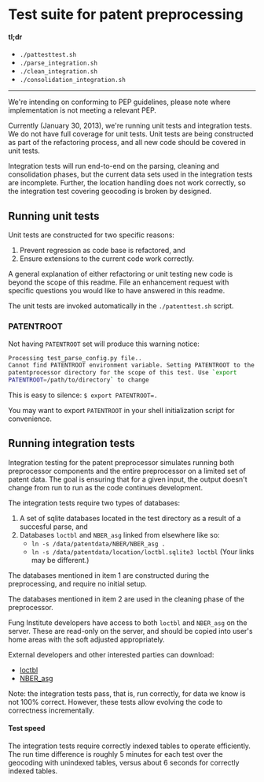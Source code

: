 # Test suite for patent preprocessing

#### tl;dr

* `./pattesttest.sh`
* `./parse_integration.sh`
* `./clean_integration.sh`
* `./consolidation_integration.sh`

----


We're intending on conforming to PEP guidelines,
please note where implementation is not meeting
a relevant PEP.

Currently (January 30, 2013), we're running unit tests and integration
tests. We do not have full coverage for unit tests. Unit tests are being
constructed as part of the refactoring process, and all new code should
be covered in unit tests.

Integration tests will run end-to-end on the parsing, cleaning and consolidation
phases, but the current data sets used in the integration tests are
incomplete. Further, the location handling does not work correctly, so
the integration test covering geocoding is broken by designed.

## Running unit tests

Unit tests are constructed for two specific reasons:

1. Prevent regression as code base is refactored, and
2. Ensure extensions to the current code work correctly.

A general explanation of either refactoring or unit testing new code is
beyond the scope of this readme. File an enhancement request with
specific questions you would like to have answered in this readme.

The unit tests are invoked automatically in the `./patenttest.sh`
script.


### PATENTROOT

Not having `PATENTROOT` set will produce this warning notice:

```sh
Processing test_parse_config.py file..
Cannot find PATENTROOT environment variable. Setting PATENTROOT to the
patentprocessor directory for the scope of this test. Use `export
PATENTROOT=/path/to/directory` to change
```

This is easy to silence: `$ export PATENTROOT=.`

You may want to export `PATENTROOT` in your shell initialization script
for convenience.


## Running integration tests

Integration testing for the patent preprocessor simulates running both
preprocessor components and the entire preprocessor on a limited set of
patent data. The goal is ensuring that for a given input, the output
doesn't change from run to run as the code continues development.

The integration tests require two types of databases:

1. A set of sqlite databases located in the test directory as a result
   of a succesful parse, and
2. Databases `loctbl` and `NBER_asg` linked from elsewhere like so:
    * `ln -s /data/patentdata/NBER/NBER_asg .`
    * `ln -s /data/patentdata/location/loctbl.sqlite3 loctbl`
   (Your links may be different.)

The databases mentioned in item 1 are constructed during the
preprocessing, and require no initial setup.

The databases mentioned in item 2 are used in the cleaning phase of the
preprocessor. 

Fung Institute developers have access to both `loctbl` and `NBER_asg` on
the server. These are read-only on the server, and should be copied into
user's home areas with the soft adjusted appropriately.

External developers and other interested parties can download:

* [loctbl](https://s3-us-west-1.amazonaws.com/fidownloads/loctbl.sqlite3)
* [NBER_asg](https://s3-us-west-1.amazonaws.com/fidownloads/NBER_asg)

Note: the integration tests pass, that is, run correctly, for data we
know is not 100% correct. However, these tests allow evolving the code
to correctness incrementally.



#### Test speed

The integration tests require correctly indexed tables to operate
efficiently. The run time difference is roughly 5 minutes for each test
over the geocoding with unindexed tables, versus about 6 seconds for
correctly indexed tables.
